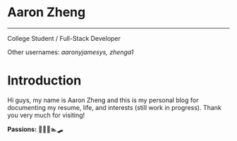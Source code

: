 # **Aaron Zheng**
--------

College Student / Full-Stack Developer

Other usernames: *aaronyjamesys, zhenga1*
  
# Introduction
Hi guys, my name is Aaron Zheng and this is my personal blog for documenting my resume, life, and interests (still work in progress). Thank you very much for visiting!

**Passions:**
👨‍💻🎸🏊🛹
